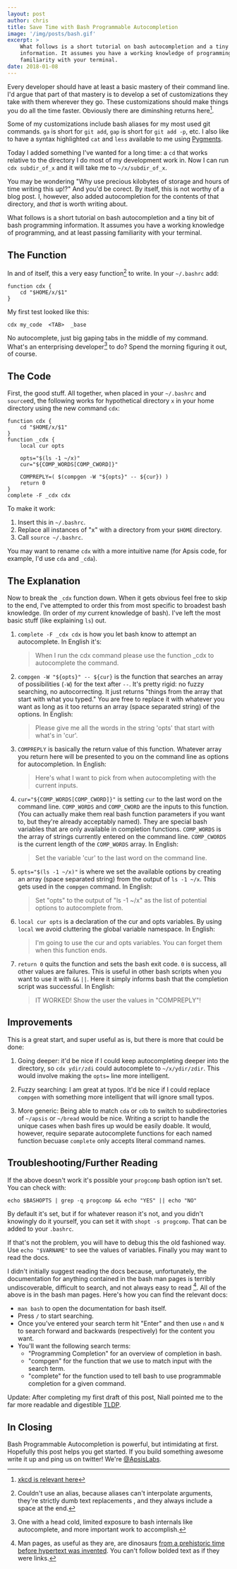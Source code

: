 ```yaml
---
layout: post
author: chris
title: Save Time with Bash Programmable Autocompletion
image: '/img/posts/bash.gif'
excerpt: >
    What follows is a short tutorial on bash autocompletion and a tiny bit of bash programming
    information. It assumes you have a working knowledge of programming, and at least passing
    familiarity with your terminal.
date: 2018-01-08
---
```


Every developer should have at least a basic mastery of their command line. I'd argue
that part of that mastery is to develop a set of customizations they take with them
wherever they go. These customizations should make things you do all the time faster.
Obviously there are diminshing returns here[^2].

Some of my customizations include bash aliases for my most used git commands. `ga` is
short for `git add`, `gap` is short for `git add -p`, etc. I also like to have a
syntax highlighted `cat` and `less` available to me using [Pygments](http://pygments.org/).

Today I added something I've wanted for a long time: a `cd` that works relative to
the directory I do most of my development work in. Now I can run `cdx subdir_of_x`
and it will take me to `~/x/subdir_of_x`.

You may be wondering "Why use precious kilobytes of storage and hours of time writing
this up!?" And you'd be corect. By itself, this is not worthy of a blog post.
I, however, also added autocompletion for the contents of that directory, and *that*
is worth writing about.

What follows is a short tutorial on bash autocompletion and a tiny bit of bash programming
information. It assumes you have a working knowledge of programming, and at least passing
familiarity with your terminal.

## The Function

In and of itself, this a very easy function[^1] to write. In your `~/.bashrc` add:

```
function cdx {
    cd "$HOME/x/$1"
}
```

My first test looked like this:

```
cdx my_code  <TAB>  _base
```

No autocomplete, just big gaping tabs in the middle of my command. What's an enterprising
developer[^4] to do? Spend the morning figuring it out, of course.

## The Code

First, the good stuff. All together, when placed in your `~/.bashrc` and `source`ed,
the following works for hypothetical directory `x` in your home directory using the new
command `cdx`:

```
function cdx {
    cd "$HOME/x/$1"
}
function _cdx {
    local cur opts

    opts="$(ls -1 ~/x)"
    cur="${COMP_WORDS[COMP_CWORD]}"

    COMPREPLY=( $(compgen -W "${opts}" -- ${cur}) )
    return 0
}
complete -F _cdx cdx
```

To make it work:

 1. Insert this in `~/.bashrc`.
 2. Replace all instances of "x" with a directory from your `$HOME` directory.
 3. Call `source ~/.bashrc`.

You may want to rename `cdx` with a more intuitive name (for Apsis code, for example,
I'd use `cda` and `_cda`).

## The Explanation

Now to break the `_cdx` function down. When it gets obvious feel free to skip to the end, I've
attempted to order this from most specific to broadest bash knowledge. (In order of *my* current
knowledge of bash). I've left the most basic stuff (like explaining `ls`) out.

 1. `complete -F _cdx cdx` is how you let bash know to attempt an autocomplete. In English it's:

    > When I run the cdx command please use the function \_cdx to autocomplete the command.

 2. `compgen -W "${opts}" -- ${cur}` is the function that searches an array of possibilities (`-W`)
    for the text after `--`. It's pretty rigid: no fuzzy searching, no autocorrecting. It just returns
    "things from the array that start with what you typed." You are free to replace it with
    whatever you want as long as it too returns an array (space separated string) of the options.
    In English:

    > Please give me all the words in the string 'opts' that start with what's in 'cur'.

 3. `COMPREPLY` is basically the return value of this function. Whatever array you return here will be
    presented to you on the command line as options for autocompletion. In English:

    > Here's what I want to pick from when autocompleting with the current inputs.

 4. `cur="${COMP_WORDS[COMP_CWORD]}"` is setting `cur` to the last word on the command line. `COMP_WORDS`
    and `COMP_CWORD` are the inputs to this function. (You can actually make them real bash function
    parameters if you want to, but they're already acceptably named). They are special bash variables
    that are only available in completion functions. `COMP_WORDS` is the array of strings currently
    entered on the command line. `COMP_CWORDS` is the current length of the `COMP_WORDS` array. In English:

    > Set the variable 'cur' to the last word on the command line.

 5. `opts="$(ls -1 ~/x)"` is where we set the available options by creating an array (space separated string)
    from the output of `ls -1 ~/x`. This gets used in the `compgen` command. In English:

    > Set "opts" to the output of "ls -1 ~/x" as the list of potential options to autocomplete from.

 6. `local cur opts` is a declaration of the cur and opts variables. By using `local` we avoid cluttering
    the global variable namespace. In English:

    > I'm going to use the cur and opts variables. You can forget them when this function ends.

 7. `return 0` quits the function and sets the bash exit code. `0` is success, all other values are failures.
    This is useful in other bash scripts when you want to use it with `&&` `||`. Here it simply informs bash
    that the completion script was successful. In English:

    > IT WORKED! Show the user the values in "COMPREPLY"!

## Improvements

This is a great start, and super useful as is, but there is more that could be done:

 1. Going deeper: it'd be nice if I could keep autocompleting deeper into the directory, so `cdx ydir/zdi`
    could autocomplete to `~/x/ydir/zdir`. This would involve making the `opts=` line more intelligent.

 2. Fuzzy searching: I am great at typos. It'd be nice if I could replace `compgen` with something more
    intelligent that will ignore small typos.

 3. More generic: Being able to match `cda` or `cdb` to switch to subdirectories of `~/apsis` or `~/bread`
    would be nice. Writing a script to handle the unique cases when bash fires up would be easily doable.
    It would, however, require separate autocomplete functions for each named function becuase `complete`
    only accepts literal command names.

## Troubleshooting/Further Reading

If the above doesn't work it's possible your `progcomp` bash option isn't set. You can check with:

`echo $BASHOPTS | grep -q progcomp && echo "YES" || echo "NO"`

By default it's set, but if for whatever reason it's not, and you didn't knowingly do it yourself, you can set it
with `shopt -s progcomp`. That can be added to your `.bashrc`.

If that's not the problem, you will have to debug this the old fashioned way. Use `echo "$VARNAME"` to see the values
of variables. Finally you may want to read the docs.

I didn't initially suggest reading the docs because, unfortunately, the documentation for anything contained in the
bash man pages is terribly undiscoverable, difficult to search, and not always easy to read [^3]. All of the above
is in the bash man pages. Here's how you can find the relevant docs:

 * `man bash` to open the documentation for bash itself.
 * Press `/` to start searching.
 * Once you've entered your search term hit "Enter" and then use `n` and `N` to search forward and backwards
   (respectively) for the content you want.
 * You'll want the following search terms:
   * "Programming Completion" for an overview of completion in bash.
   * "compgen" for the function that we use to match input with the search term.
   * "complete" for the function used to tell bash to use programmable completion for a given command.

Update: After completing my first draft of this post, Niall pointed me to the far more readable and digestible [TLDP](http://www.tldp.org/LDP/abs/html/tabexpansion.html).

## In Closing

Bash Programmable Autocompletion is powerful, but intimidating at first. Hopefully this post helps you get started.
If you build something awesome write it up and ping us on twitter! We're [@ApsisLabs](https://twitter.com/apsislabs).


[^1]: Couldn't use an alias, because aliases can't interpolate arguments, they're strictly dumb text replacements , and they always include a space at the end.

[^2]: [xkcd is relevant here](https://xkcd.com/1205/)

[^3]: Man pages, as useful as they are, are dinosaurs [from a prehistoric time before hypertext was invented](https://unix.stackexchange.com/a/18161/34182). You can't follow bolded text as if they were links.

[^4]: One with a head cold, limited exposure to bash internals like autocomplete, and more important work to accomplish.
